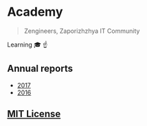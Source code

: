 # Academy

> Zengineers, Zaporizhzhya IT Community

Learning :mortar_board: :point_up:

## Annual reports

- [2017](2017.md)
- [2016](2016.md)

## [MIT License](LICENSE.md)
